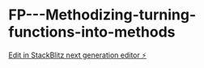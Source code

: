 # FP---Methodizing-turning-functions-into-methods

[Edit in StackBlitz next generation editor ⚡️](https://stackblitz.com/~/github.com/sspinit88/FP---Methodizing-turning-functions-into-methods)